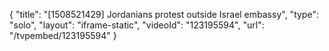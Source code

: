 {
    "title": "[1508521429] Jordanians protest outside Israel embassy",
    "type": "solo",
    "layout": "iframe-static",
    "videoId": "123195594",
    "url": "\/tvpembed\/123195594"
}